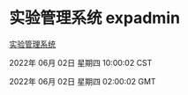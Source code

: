 # 实验管理系统 expadmin
[实验管理系统](http://59.174.26.83:56808/expadmin-782313d2-e1b1-4ea7-932e-3a55e6a1a4d0/)

2022年 06月 02日 星期四 10:00:02 CST

2022年 06月 02日 星期四 02:00:02 GMT
